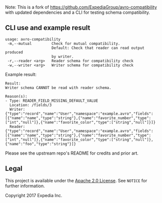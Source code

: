 Note: This is a fork of https://github.com/ExpediaGroup/avro-compatibility with updated dependencies and a CLI for testing schema compatibility.

## CLI use and example result

```
usage: avro-compatibility
 -m,--mutual         Check for mutual compatibility.
                     Default: Check that reader can read output produced
                     by writer.
 -r,--reader <arg>   Reader schema for compatibility check
 -w,--writer <arg>   Writer schema for compatibility check
```

Example result:
```
Result:
Writer schema CANNOT be read with reader schema.

Reason(s):
- Type: READER_FIELD_MISSING_DEFAULT_VALUE
  Location: /fields/3
  Writer: {"type":"record","name":"User","namespace":"example.avro","fields":[{"name":"name","type":"string"},{"name":"favorite_number","type":["int","null"]},{"name":"favorite_color","type":["string","null"]}]}
  Reader: {"type":"record","name":"User","namespace":"example.avro","fields":[{"name":"name","type":"string"},{"name":"favorite_number","type":["int","null"]},{"name":"favorite_color","type":["string","null"]},{"name":"foo","type":"string"}]}
```

Please see the upstream repo's README for credits and prior art.

## Legal
This project is available under the [Apache 2.0 License](http://www.apache.org/licenses/LICENSE-2.0.html). See `NOTICE` for further information.

Copyright 2017 Expedia Inc.

